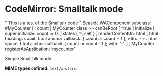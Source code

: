 CodeMirror: Smalltalk mode
==========================

" This is a test of the Smalltalk code " Seaside.WAComponent subclass: \#MyCounter \[ | count | MyCounter class &gt;&gt; canBeRoot \[ ^true \] initialize \[ super initialize. count := 0. \] states \[ ^{ self } \] renderContentOn: html \[ html heading: count. html anchor callback: \[ count := count + 1 \]; with: ‘++’. html space. html anchor callback: \[ count := count - 1 \]; with: ‘–’. \] \] MyCounter registerAsApplication: ‘mycounter’

Simple Smalltalk mode.

**MIME types defined:** `text/x-stsrc`.
